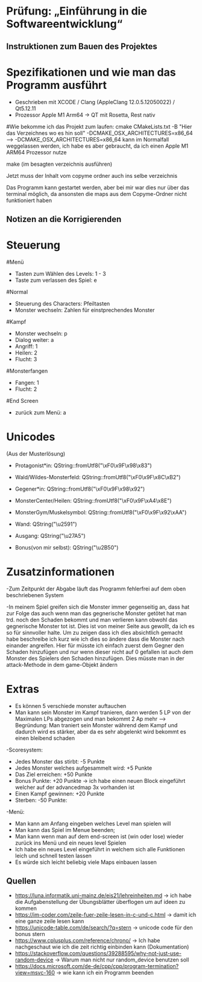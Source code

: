 # Prüfung: „Einführung in die Softwareentwicklung“
## Instruktionen zum Bauen des Projektes


# Spezifikationen und wie man das Programm ausführt
- Geschrieben mit XCODE / Clang (AppleClang 12.0.5.12050022) / Qt5.12.11
- Prozessor Apple M1 Arm64 -> QT mit Rosetta, Rest nativ

#Wie bekomme ich das Projekt zum laufen:
cmake CMakeLists.txt -B "Hier das Verzeichnes wo es hin soll" -DCMAKE_OSX_ARCHITECTURES=x86_64
--> -DCMAKE_OSX_ARCHITECTURES=x86_64 kann im Normalfall weggelassen werden, ich habe es aber gebraucht, da ich einen Apple M1 ARM64 Prozessor nutze

make (im besagten verzeichnis ausführen)

Jetzt muss der Inhalt vom copyme ordner auch ins selbe verzeichnis

Das Programm kann gestartet werden, aber bei mir war dies nur über das terminal möglich, da ansonsten die maps aus dem Copyme-Ordner nicht funktioniert haben


## Notizen an die Korrigierenden

# Steuerung 
#Menü
- Tasten zum Wählen des Levels: 1 - 3
- Taste zum verlassen des Spiel: e

#Normal
- Steuerung des Characters: Pfeiltasten
- Monster wechseln: Zahlen für einstprechendes Monster

#Kampf
- Monster wechseln: p
- Dialog weiter: a
- Angriff: 1
- Heilen: 2
- Flucht: 3

#Monsterfangen
- Fangen: 1
- Flucht: 2

#End Screen
- zurück zum Menü: a

# Unicodes 
(Aus der Musterlösung)

- Protagonist*in: QString::fromUtf8("\xF0\x9F\x98\x83")
- Wald/Wildes-Monsterfeld: QString::fromUtf8("\xF0\x9F\x8C\xB2")
- Gegener*in: QString::fromUtf8("\xF0\x9F\x98\x92")
- MonsterCenter/Heilen: QString::fromUtf8("\xF0\x9F\xA4\x8E")
- MonsterGym/Muskelsymbol: QString::fromUtf8("\xF0\x9F\x92\xAA")
- Wand: QString("\u2591")
- Ausgang: QString("\u27A5")

- Bonus(von mir selbst): QString("\u2B50")


# Zusatzinformationen


-Zum Zeitpunkt der Abgabe läuft das Programm fehlerfrei auf dem oben beschriebenen System

-In meinem Spiel greifen sich die Monster immer gegenseitig an, dass hat zur Folge das auch wenn man das gegnerische Monster
getötet hat man trd. noch den Schaden bekommt und man verlieren kann obwohl das gegnerische Monster tot ist.
Dies ist von meiner Seite aus gewollt, da ich es so für sinnvoller halte.
Um zu zeigen dass ich dies absichtlich gemacht habe beschreibe ich kurz wie ich dies so ändere dass die Monster nach einander
angreifen. Hier für müsste ich einfach zuerst dem Gegner den Schaden hinzufügen und nur wenn dieser nicht auf 0 gefallen ist auch
dem Monster des Spielers den Schaden hinzufügen. Dies müsste man in der attack-Methode in dem game-Objekt ändern

# Extras 
- Es können 5 verschiede monster auftauchen
- Man kann sein Monster im Kampf tranieren, dann werden 5 LP von der Maximalen LPs abgezogen und man bekommt 2 Ap mehr
--> Begründung: 
Man traniert sein Monster während dem Kampf und dadurch wird es stärker,
aber da es sehr abgelenkt wird bekommt es einen bleibend schaden

-Scoresystem:
 
 - Jedes Monster das stirbt: -5 Punkte
 - Jedes Monster welches aufgesammelt wird: +5 Punkte
 - Das Ziel erreichen: +50 Punkte
 - Bonus Punkte: +20 Punkte -> ich habe einen neuen Block eingeführt welcher auf der advancedmap 3x vorhanden ist
 - Einen Kampf gewinnen: +20 Punkte
 - Sterben: -50 Punkte:

-Menü:

- Man kann am Anfang eingeben welches Level man spielen will
- Man kann das Spiel im Menue beenden;
- Man kann wenn man auf dem end-screen ist (win oder lose) wieder zurück ins Menü und ein neues level Spielen
- Ich habe ein neues Level eingeführt in welchem sich alle Funktionen leich und schnell testen lassen
- Es würde sich leicht beliebig viele Maps einbauen lassen

## Quellen
- https://luna.informatik.uni-mainz.de/eis21/lehreinheiten.md -> ich habe die Aufgabenstellung der Übungsblätter überflogen um auf ideen zu kommen
- https://im-coder.com/zeile-fuer-zeile-lesen-in-c-und-c.html -> damit ich eine ganze zeile lesen kann
- https://unicode-table.com/de/search/?q=stern -> unicode code für den bonus stern
- https://www.cplusplus.com/reference/chrono/ -> Ich habe nachgeschaut wie ich die zeit richtig einbinden kann (Dokumentation)
- https://stackoverflow.com/questions/39288595/why-not-just-use-random-device -> Warum man nicht nur random_device benutzen soll
- https://docs.microsoft.com/de-de/cpp/cpp/program-termination?view=msvc-160 -> wie kann ich ein Programm beenden
